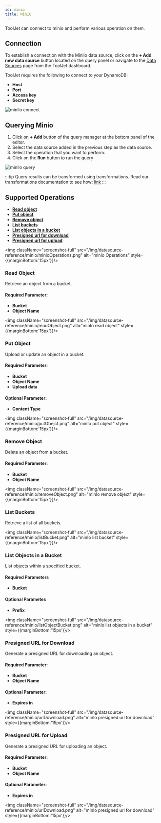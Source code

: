 ```yaml
---
id: minio
title: MinIO
---
```


ToolJet can connect to minio and perform various operation on them.

<div style={{paddingTop:'24px'}}>

## Connection

To establish a connection with the MiniIo data source, click on the **+ Add new data source** button located on the query panel or navigate to the [Data Sources](/docs/data-sources/overview) page from the ToolJet dashboard.

ToolJet requires the following to connect to your DynamoDB:

- **Host**
- **Port**
- **Access key**
- **Secret key**

<div style={{textAlign: 'center'}}>

<img className="screenshot-full" src="/img/datasource-reference/minio/minio-connect.png" alt="miniIo connect" />

</div>

</div>

<div style={{paddingTop:'24px'}}>

## Querying Minio

1. Click on **+ Add** button of the query manager at the bottom panel of the editor.
2. Select the data source added in the previous step as the data source.
3. Select the operation that you want to perform.
4. Click on the **Run** button to run the query

<img className="screenshot-full" src="/img/datasource-reference/minio/minio-query.png" alt="miniIo query" />

:::tip
Query results can be transformed using transformations. Read our transformations documentation to see how: [link](/docs/tutorial/transformations)
:::

</div>

<div style={{paddingTop:'24px'}}>

## Supported Operations

- **[Read object](#read-object)**
- **[Put object](#put-object)**
- **[Remove object](#remove-object)**
- **[List buckets](#list-buckets)**
- **[List objects in a bucket](#list-objects-in-a-bucket)**
- **[Presigned url for download](#presigned-url-for-download)**
- **[Presigned url for upload](#presigned-url-for-upload)**

<img className="screenshot-full" src="/img/datasource-reference/minio/minioOperations.png" alt="minIo Operations" style={{marginBottom:'15px'}}/>

### Read Object

Retrieve an object from a bucket.

#### Required Parameter:
- **Bucket**
- **Object Name**

<img className="screenshot-full" src="/img/datasource-reference/minio/readObject.png" alt="minIo read object" style={{marginBottom:'15px'}}/>

### Put Object

Upload or update an object in a bucket.

#### Required Parameter:
- **Bucket**
- **Object Name**
- **Upload data**

#### Optional Parameter:
- **Content Type**

<img className="screenshot-full" src="/img/datasource-reference/minio/putObejct.png" alt="minIo put object" style={{marginBottom:'15px'}}/>

### Remove Object

Delete an object from a bucket.

#### Required Parameter:
- **Bucket**
- **Object Name**

<img className="screenshot-full" src="/img/datasource-reference/minio/removeObject.png" alt="minIo remove object" style={{marginBottom:'15px'}}/>

### List Buckets

Retrieve a list of all buckets.

<img className="screenshot-full" src="/img/datasource-reference/minio/listBucket.png" alt="minIo list bucket" style={{marginBottom:'15px'}}/>

### List Objects in a Bucket

List objects within a specified bucket.

#### Required Parameters
- **Bucket**

#### Optional Parametes
- **Prefix**

<img className="screenshot-full" src="/img/datasource-reference/minio/listObjectBucket.png" alt="minIo list objects in a bucket" style={{marginBottom:'15px'}}/>

### Presigned URL for Download

Generate a presigned URL for downloading an object.

#### Required Parameter:
- **Bucket**
- **Object Name**

#### Optional Parameter:
- **Expires in**

<img className="screenshot-full" src="/img/datasource-reference/minio/urlDownload.png" alt="minIo presigned url for download" style={{marginBottom:'15px'}}/>

### Presigned URL for Upload

Generate a presigned URL for uploading an object.

#### Required Parameter:
- **Bucket**
- **Object Name**

#### Optional Parameter:
- **Expires in**

<img className="screenshot-full" src="/img/datasource-reference/minio/urlDownload.png" alt="minIo presigned url for download" style={{marginBottom:'15px'}}/>

</div>

